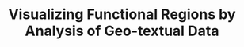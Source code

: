 ---
title: "Visualizing Functional Regions by Analysis of Geo-textual Data"
authors:
  - "Yunzhe Wang"
  - "George Baciu"
  - "Chenhui Li"
image: 2018_eurovis_geovis.jpg
venue: "EuroVis2018, (CCF B)"
paper: http://chenhui.li/documents/FunRegions-EuroVis18-Short.pdf
video: 
code: 
website: 
---